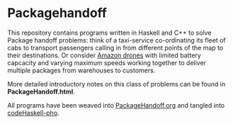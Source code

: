 # Packagehandoff

This repository contains programs written in Haskell and C++ to solve Package handoff problems: think of a taxi-service co-ordinating its fleet of cabs to transport passengers calling in from different points of the map to their destinations. Or consider [Amazon drones](https://www.youtube.com/watch?v=gFj5SCdSYQg) with limited battery capcacity and varying maximum speeds working together to deliver multiple packages from warehouses to customers.

More detailed introductory notes on this class of problems can be found in 
**PackageHandoff.html**.  

All programs have been weaved into
[PackageHandoff.org](https://github.com/gtelang/packagehandoff/blob/master/PackageHandoff.org)  and tangled into [codeHaskell-pho](https://github.com/gtelang/packagehandoff/tree/master/codeHaskell-pho). 
